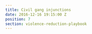 ```yaml
---
title: Civil gang injunctions
date: 2016-12-16 19:15:00 Z
position: 7
section: violence-reduction-playbook
---
```



